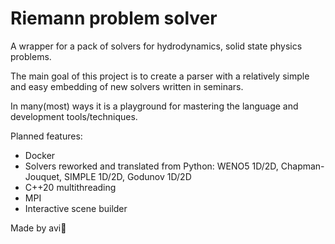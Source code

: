 # Riemann problem solver
A wrapper for a pack of solvers for hydrodynamics, solid state physics problems.

The main goal of this project is to create a parser with 
a relatively simple and easy embedding of new solvers 
written in seminars.

In many(most) ways it is a playground for mastering the language and development tools/techniques.

Planned features:
- Docker
- Solvers reworked and translated from Python: WENO5 1D/2D, Chapman-Jouquet, SIMPLE 1D/2D, Godunov 1D/2D
- C++20 multithreading
- MPI
- Interactive scene builder

Made by avi🤕
